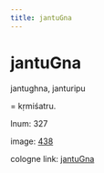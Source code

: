 ```yaml
---
title: jantuGna
---
```


# jantuGna

jantughna,  janturipu <div n="P" />= kṛmiśatru.

lnum: 327

image: [438](https://www.sanskrit-lexicon.uni-koeln.de/scans/csl-apidev/servepdf.php?dict=snp&page=438)

cologne link: [jantuGna](https://sanskrit-lexicon.uni-koeln.de/scans/csl-apidev/getword.php?dict=snp&key=jantuGna)

